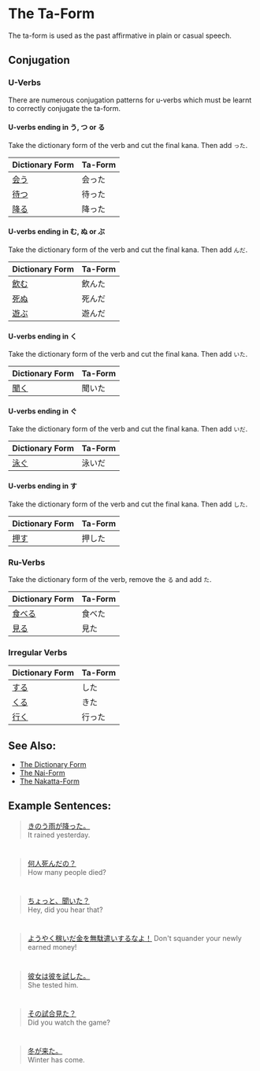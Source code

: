 # The Ta-Form

The ta-form is used as the past affirmative in plain or casual speech.

## Conjugation

### U-Verbs
There are numerous conjugation patterns for u-verbs which must be learnt to correctly conjugate the ta-form. 

#### U-verbs ending in う, つ or る
Take the dictionary form of the verb and cut the final kana. Then add `った`.

|Dictionary Form|Ta-Form|
|:--|:--|
|[会う]()|会った|
|[待つ]()|待った|
|[降る]()|降った|

#### U-verbs ending in む, ぬ or ぶ
Take the dictionary form of the verb and cut the final kana. Then add `んだ`.

|Dictionary Form|Ta-Form|
|:--|:--|
|[飲む]()|飲んた|
|[死ぬ]()|死んだ|
|[遊ぶ]()|遊んだ|

#### U-verbs ending in く
Take the dictionary form of the verb and cut the final kana. Then add `いた`.

|Dictionary Form|Ta-Form|
|:--|:--|
|[聞く]()|聞いた|

#### U-verbs ending in ぐ
Take the dictionary form of the verb and cut the final kana. Then add `いだ`.

|Dictionary Form|Ta-Form|
|:--|:--|
|[泳ぐ]()|泳いだ|

#### U-verbs ending in す
Take the dictionary form of the verb and cut the final kana. Then add `した`.

|Dictionary Form|Ta-Form|
|:--|:--|
|[押す]()|押した|

### Ru-Verbs
Take the dictionary form of the verb, remove the `る` and add `た`.

|Dictionary Form|Ta-Form|
|:--|:--|
|[食べる]()|食べた|
|[見る]()|見た|

### Irregular Verbs
|Dictionary Form|Ta-Form|
|:--|:--|
|[する](1157170)|した|
|[くる](1547720)|きた|
|[行く](1578850)|行った|

## See Also:
* [The Dictionary Form](verb-shortformpresentaffirmative)
* [The Nai-Form](verb-shortformpresentnegative)
* [The Nakatta-Form](verb-shortformpastnegative)

## Example Sentences:
> [きのう雨が降った。]()   
> It rained yesterday.

#

> [何人死んだの？]()  
> How many people died?

#

> [ちょっと、聞いた？]()  
> Hey, did you hear that?

#

> [ようやく稼いだ金を無駄遣いするなよ！]() 
> Don't squander your newly earned money!

#

> [彼女は彼を試した。]()  
> She tested him.

#

> [その試合見た？]()  
> Did you watch the game?

#

> [冬が来た。]()  
> Winter has come.



